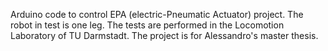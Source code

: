 Arduino code to control EPA (electric-Pneumatic Actuator) project. The robot in test is one leg. The tests are performed in the Locomotion Laboratory of TU Darmstadt.
The project is for Alessandro's master thesis.
